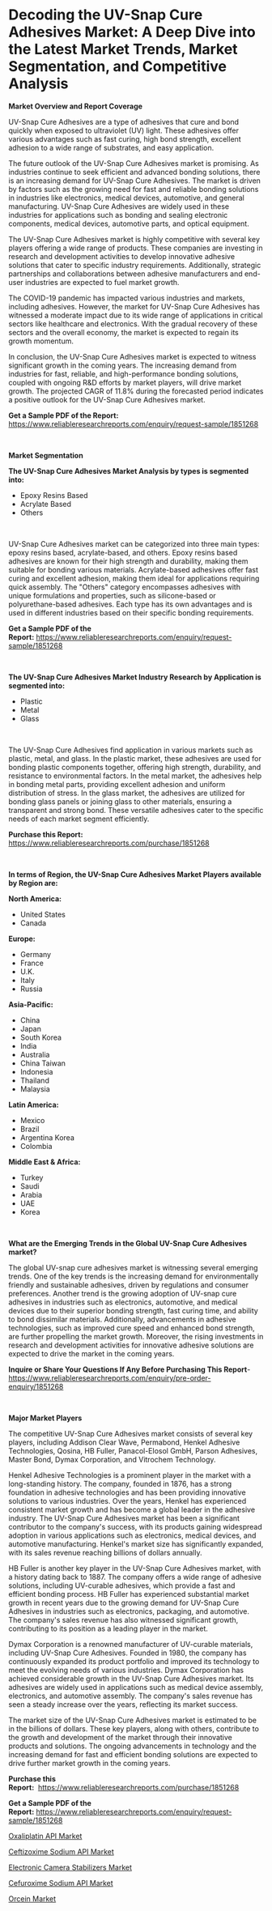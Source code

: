 <p><h1>Decoding the UV-Snap Cure Adhesives Market: A Deep Dive into the Latest Market Trends, Market Segmentation, and Competitive Analysis</h1></p><p><strong>Market Overview and Report Coverage</strong></p>
<p><p>UV-Snap Cure Adhesives are a type of adhesives that cure and bond quickly when exposed to ultraviolet (UV) light. These adhesives offer various advantages such as fast curing, high bond strength, excellent adhesion to a wide range of substrates, and easy application.</p><p>The future outlook of the UV-Snap Cure Adhesives market is promising. As industries continue to seek efficient and advanced bonding solutions, there is an increasing demand for UV-Snap Cure Adhesives. The market is driven by factors such as the growing need for fast and reliable bonding solutions in industries like electronics, medical devices, automotive, and general manufacturing. UV-Snap Cure Adhesives are widely used in these industries for applications such as bonding and sealing electronic components, medical devices, automotive parts, and optical equipment.</p><p>The UV-Snap Cure Adhesives market is highly competitive with several key players offering a wide range of products. These companies are investing in research and development activities to develop innovative adhesive solutions that cater to specific industry requirements. Additionally, strategic partnerships and collaborations between adhesive manufacturers and end-user industries are expected to fuel market growth.</p><p>The COVID-19 pandemic has impacted various industries and markets, including adhesives. However, the market for UV-Snap Cure Adhesives has witnessed a moderate impact due to its wide range of applications in critical sectors like healthcare and electronics. With the gradual recovery of these sectors and the overall economy, the market is expected to regain its growth momentum.</p><p>In conclusion, the UV-Snap Cure Adhesives market is expected to witness significant growth in the coming years. The increasing demand from industries for fast, reliable, and high-performance bonding solutions, coupled with ongoing R&D efforts by market players, will drive market growth. The projected CAGR of 11.8% during the forecasted period indicates a positive outlook for the UV-Snap Cure Adhesives market.</p></p>
<p><strong>Get a Sample PDF of the Report:</strong> <a href="https://www.reliableresearchreports.com/enquiry/request-sample/1851268">https://www.reliableresearchreports.com/enquiry/request-sample/1851268</a></p>
<p>&nbsp;</p>
<p><strong>Market Segmentation</strong></p>
<p><strong>The UV-Snap Cure Adhesives Market Analysis by types is segmented into:</strong></p>
<p><ul><li>Epoxy Resins Based</li><li>Acrylate Based</li><li>Others</li></ul></p>
<p>&nbsp;</p>
<p><p>UV-Snap Cure Adhesives market can be categorized into three main types: epoxy resins based, acrylate-based, and others. Epoxy resins based adhesives are known for their high strength and durability, making them suitable for bonding various materials. Acrylate-based adhesives offer fast curing and excellent adhesion, making them ideal for applications requiring quick assembly. The "Others" category encompasses adhesives with unique formulations and properties, such as silicone-based or polyurethane-based adhesives. Each type has its own advantages and is used in different industries based on their specific bonding requirements.</p></p>
<p><strong>Get a Sample PDF of the Report:</strong>&nbsp;<a href="https://www.reliableresearchreports.com/enquiry/request-sample/1851268">https://www.reliableresearchreports.com/enquiry/request-sample/1851268</a></p>
<p>&nbsp;</p>
<p><strong>The UV-Snap Cure Adhesives Market Industry Research by Application is segmented into:</strong></p>
<p><ul><li>Plastic</li><li>Metal</li><li>Glass</li></ul></p>
<p>&nbsp;</p>
<p><p>The UV-Snap Cure Adhesives find application in various markets such as plastic, metal, and glass. In the plastic market, these adhesives are used for bonding plastic components together, offering high strength, durability, and resistance to environmental factors. In the metal market, the adhesives help in bonding metal parts, providing excellent adhesion and uniform distribution of stress. In the glass market, the adhesives are utilized for bonding glass panels or joining glass to other materials, ensuring a transparent and strong bond. These versatile adhesives cater to the specific needs of each market segment efficiently.</p></p>
<p><strong>Purchase this Report:</strong>&nbsp; <a href="https://www.reliableresearchreports.com/purchase/1851268">https://www.reliableresearchreports.com/purchase/1851268</a></p>
<p>&nbsp;</p>
<p><strong>In terms of Region, the UV-Snap Cure Adhesives Market Players available by Region are:</strong></p>
<p>
    <p> <strong> North America: </strong>
        <ul>
            <li>United States</li>
            <li>Canada</li>
        </ul>
        </p> 
    <p> <strong> Europe: </strong>
        <ul>
            <li>Germany</li>
            <li>France</li>
            <li>U.K.</li>
            <li>Italy</li>
            <li>Russia</li>
        </ul>
        </p> 
    <p> <strong> Asia-Pacific: </strong>
        <ul>
            <li>China</li>
            <li>Japan</li>
            <li>South Korea</li>
            <li>India</li>
            <li>Australia</li>
            <li>China Taiwan</li>
            <li>Indonesia</li>
            <li>Thailand</li>
            <li>Malaysia</li>
        </ul>
        </p> 
    <p> <strong> Latin America: </strong>
        <ul>
            <li>Mexico</li>
            <li>Brazil</li>
            <li>Argentina Korea</li>
            <li>Colombia</li>
        </ul>
        </p> 
    <p> <strong> Middle East & Africa: </strong>
        <ul>
            <li>Turkey</li>
            <li>Saudi</li>
            <li>Arabia</li>
            <li>UAE</li>
            <li>Korea</li>
        </ul>
    </p>
    </p>
<p>&nbsp;</p>
<p><strong>What are the Emerging Trends in the Global UV-Snap Cure Adhesives market?</strong></p>
<p><p>The global UV-snap cure adhesives market is witnessing several emerging trends. One of the key trends is the increasing demand for environmentally friendly and sustainable adhesives, driven by regulations and consumer preferences. Another trend is the growing adoption of UV-snap cure adhesives in industries such as electronics, automotive, and medical devices due to their superior bonding strength, fast curing time, and ability to bond dissimilar materials. Additionally, advancements in adhesive technologies, such as improved cure speed and enhanced bond strength, are further propelling the market growth. Moreover, the rising investments in research and development activities for innovative adhesive solutions are expected to drive the market in the coming years.</p></p>
<p><strong>Inquire or Share Your Questions If Any Before Purchasing This Report</strong>- <a href="https://www.reliableresearchreports.com/enquiry/pre-order-enquiry/1851268">https://www.reliableresearchreports.com/enquiry/pre-order-enquiry/1851268</a></p>
<p>&nbsp;</p>
<p><strong>Major Market Players</strong></p>
<p><p>The competitive UV-Snap Cure Adhesives market consists of several key players, including Addison Clear Wave, Permabond, Henkel Adhesive Technologies, Qosina, HB Fuller, Panacol-Elosol GmbH, Parson Adhesives, Master Bond, Dymax Corporation, and Vitrochem Technology. </p><p>Henkel Adhesive Technologies is a prominent player in the market with a long-standing history. The company, founded in 1876, has a strong foundation in adhesive technologies and has been providing innovative solutions to various industries. Over the years, Henkel has experienced consistent market growth and has become a global leader in the adhesive industry. The UV-Snap Cure Adhesives market has been a significant contributor to the company's success, with its products gaining widespread adoption in various applications such as electronics, medical devices, and automotive manufacturing. Henkel's market size has significantly expanded, with its sales revenue reaching billions of dollars annually.</p><p>HB Fuller is another key player in the UV-Snap Cure Adhesives market, with a history dating back to 1887. The company offers a wide range of adhesive solutions, including UV-curable adhesives, which provide a fast and efficient bonding process. HB Fuller has experienced substantial market growth in recent years due to the growing demand for UV-Snap Cure Adhesives in industries such as electronics, packaging, and automotive. The company's sales revenue has also witnessed significant growth, contributing to its position as a leading player in the market.</p><p>Dymax Corporation is a renowned manufacturer of UV-curable materials, including UV-Snap Cure Adhesives. Founded in 1980, the company has continuously expanded its product portfolio and improved its technology to meet the evolving needs of various industries. Dymax Corporation has achieved considerable growth in the UV-Snap Cure Adhesives market. Its adhesives are widely used in applications such as medical device assembly, electronics, and automotive assembly. The company's sales revenue has seen a steady increase over the years, reflecting its market success.</p><p>The market size of the UV-Snap Cure Adhesives market is estimated to be in the billions of dollars. These key players, along with others, contribute to the growth and development of the market through their innovative products and solutions. The ongoing advancements in technology and the increasing demand for fast and efficient bonding solutions are expected to drive further market growth in the coming years.</p></p>
<p><strong>Purchase this Report:</strong>&nbsp;&nbsp;<a href="https://www.reliableresearchreports.com/purchase/1851268">https://www.reliableresearchreports.com/purchase/1851268</a></p>
<p></p>
<p><strong>Get a Sample PDF of the Report:</strong>&nbsp;<a href="https://www.reliableresearchreports.com/enquiry/request-sample/1851268">https://www.reliableresearchreports.com/enquiry/request-sample/1851268</a></p>
<p><p><a href="https://www.linkedin.com/pulse/oxaliplatin-api-market-size-2023-2030-global-industrial/">Oxaliplatin API Market</a></p><p><a href="https://www.linkedin.com/pulse/ceftizoxime-sodium-api-market-challenges-opportunities/">Ceftizoxime Sodium API Market</a></p><p><a href="https://medium.com/@larrycrooks1923/electronic-camera-stabilizers-market-insight-market-trends-growth-forecasted-from-2023-to-2030-ff3b6b923dba">Electronic Camera Stabilizers Market</a></p><p><a href="https://www.linkedin.com/pulse/cefuroxime-sodium-api-market-research-report-unlocks-analysis/">Cefuroxime Sodium API Market</a></p><p><a href="https://medium.com/@trystanward/orcein-market-trends-forecast-and-competitive-analysis-to-2030-9eae6c814b15">Orcein Market</a></p></p>